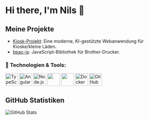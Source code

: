 # Hi there, I'm Nils 👋

## Meine Projekte
- [Kiosk-Projekt](https://github.com/NilsFa1/kiosk-projekt): Eine moderne, KI-gestützte Webanwendung für Kioske/kleine Läden.
- [bpac-js](https://github.com/NilsFa1/bpac-js): JavaScript-Bibliothek für Brother-Drucker.

### 🚀 Technologien & Tools:
<p align="left">
  <img src="https://cdn.jsdelivr.net/gh/devicons/devicon/icons/typescript/typescript-original.svg" alt="TypeScript" width="40" height="40"/>
  <img src="https://cdn.jsdelivr.net/gh/devicons/devicon/icons/angular/angular-original.svg" alt="Angular" width="40" height="40"/>
  <img src="https://cdn.jsdelivr.net/gh/devicons/devicon/icons/nodejs/nodejs-original.svg" alt="Node.js" width="40" height="40"/>
  <img src="https://cdn.jsdelivr.net/gh/devicons/devicon@latest/icons/csharp/csharp-original.svg" width="40" height="40"/>
  <img src="https://cdn.jsdelivr.net/gh/devicons/devicon@latest/icons/dotnetcore/dotnetcore-original.svg" width="40" height="40"/>
  <img src="https://cdn.jsdelivr.net/gh/devicons/devicon/icons/docker/docker-original.svg" alt="Docker" width="40" height="40"/>
  <img src="https://cdn.jsdelivr.net/gh/devicons/devicon/icons/github/github-original.svg" alt="GitHub" width="40" height="40"/>
</p>

## GitHub Statistiken
![GitHub Stats](https://github-readme-stats.vercel.app/api?username=NilsFa1&show_icons=true&theme=transparent)
